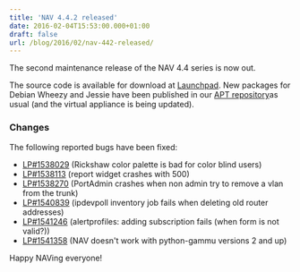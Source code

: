 ```yaml
---
title: 'NAV 4.4.2 released'
date: 2016-02-04T15:53:00.000+01:00
draft: false
url: /blog/2016/02/nav-442-released/
---
```


The second maintenance release of the NAV 4.4 series is now out.

The source code is available for download at [Launchpad](https://launchpad.net/nav/4.4/4.4.2). New packages for Debian Wheezy and Jessie have been published in our [APT repository](https://nav.uninett.no/install-instructions/#debian)as usual (and the virtual appliance is being updated).

### Changes

The following reported bugs have been fixed:

*   [LP#1538029](https://bugs.launchpad.net/nav/+bug/1538029/) (Rickshaw color palette is bad for color blind users)
*   [LP#1538113](https://bugs.launchpad.net/nav/+bug/1538113/) (report widget crashes with 500)
*   [LP#1538270](https://bugs.launchpad.net/nav/+bug/1538270/) (PortAdmin crashes when non admin try to remove a vlan from the trunk)
*   [LP#1540839](https://bugs.launchpad.net/nav/+bug/1540839/) (ipdevpoll inventory job fails when deleting old router addresses)
*   [LP#1541246](https://bugs.launchpad.net/nav/+bug/1541246/) (alertprofiles: adding subscription fails (when form is not valid?))
*   [LP#1541358](https://bugs.launchpad.net/nav/+bug/1541358/) (NAV doesn't work with python-gammu versions 2 and up)

Happy NAVing everyone!
